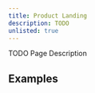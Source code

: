 ```yaml
---
title: Product Landing
description: TODO
unlisted: true
---
```


TODO Page Description

## Examples
